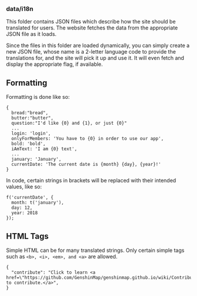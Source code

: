 ### data/i18n

This folder contains JSON files which describe how the site should be translated for users. The website fetches the data from the appropriate JSON file as it loads.

Since the files in this folder are loaded dynamically, you can simply create a new JSON file, whose name is a 2-letter language code to provide the translations for, and the site will pick it up and use it. It will even fetch and display the appropriate flag, if available.

## Formatting

Formatting is done like so:

```
{
  bread:"bread",
  butter:"butter",
  question:"I'd like {0} and {1}, or just {0}"
  ...
  login: 'login',
  onlyForMembers: 'You have to {0} in order to use our app',
  bold: 'bold',
  iAmText: 'I am {0} text',
  ...
  january: 'January',
  currentDate: 'The current date is {month} {day}, {year}!'
}
```

In code, certain strings in brackets will be replaced with their intended values, like so:

```
f('currentDate', {
  month: t('january'),
  day: 12,
  year: 2018
});
```

## HTML Tags

Simple HTML can be for many translated strings. Only certain simple tags such as `<b>, <i>, <em>, and <a>` are allowed.

```
{
  "contribute": "Click to learn <a href=\"https://github.com/GenshinMap/genshinmap.github.io/wiki/Contributing\">how to contribute.</a>",
}
```
